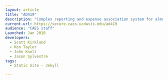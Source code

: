 ```yaml
---
layout: article
title: "AD419"
description: "Complex reporting and expense association system for almost $200 million in agricultural research grants and funds."
current-url: https://secure.caes.ucdavis.edu/ad419
audience: "CAES staff"
Launched: Jan 2018
developers:
  - Scott Kirkland
  - Ken Taylor
  - John Knoll
  - Jason Sylvestre
tags:
  - Static Site - Jekyll

---
```

